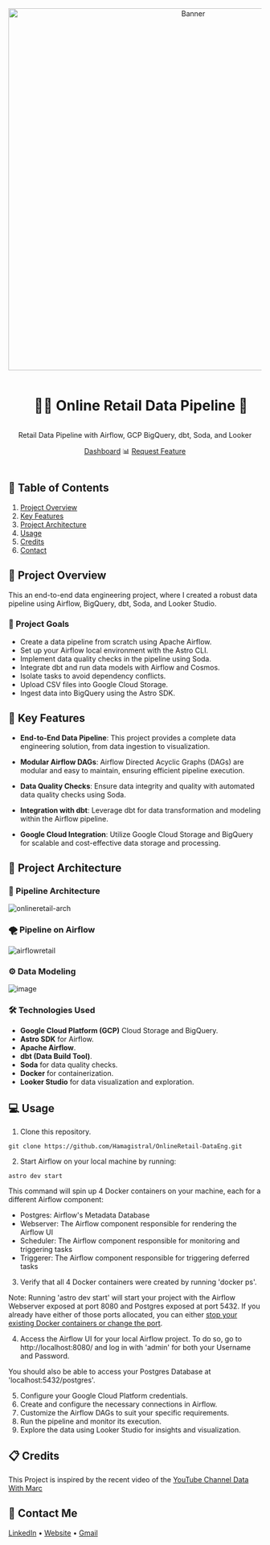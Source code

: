 <div align="center">
  <a href="https://lookerstudio.google.com/reporting/da5da0af-4be0-4f7d-a84b-f7c2892df612">
    <img src="https://github.com/Hamagistral/OnlineRetail-DataEng/assets/66017329/e0688cc7-fe66-4752-a256-1539f13d58c9" alt="Banner" width="720">
  </a>

  <div id="user-content-toc">
    <ul>
      <summary><h1 style="display: inline-block;">👨‍🔧 Online Retail Data Pipeline 👷</h1></summary>
    </ul>
  </div>
  
  <p>Retail Data Pipeline with Airflow, GCP BigQuery, dbt, Soda, and Looker</p>
    <a href="https://lookerstudio.google.com/reporting/da5da0af-4be0-4f7d-a84b-f7c2892df612/" target="_blank">Dashboard</a>
    📊 
    <a href="https://github.com/Hamagistral/OnlineRetail-DataEng" target="_blank">Request Feature</a>
</div>
<br>

## 📝 Table of Contents

1. [ Project Overview ](#introduction)
2. [ Key Features ](#features)
3. [ Project Architecture ](#arch)
4. [ Usage ](#usage)
5. [ Credits ](#refs)
6. [ Contact ](#contact)

<a name="introduction"></a>
## 🔬 Project Overview 

This an end-to-end data engineering project, where I created a robust data pipeline using Airflow, BigQuery, dbt, Soda, and Looker Studio. 

### 🎯 Project Goals

- Create a data pipeline from scratch using Apache Airflow.
- Set up your Airflow local environment with the Astro CLI.
- Implement data quality checks in the pipeline using Soda.
- Integrate dbt and run data models with Airflow and Cosmos.
- Isolate tasks to avoid dependency conflicts.
- Upload CSV files into Google Cloud Storage.
- Ingest data into BigQuery using the Astro SDK.

<a name="features"></a>
## 🔌 Key Features

- **End-to-End Data Pipeline**: This project provides a complete data engineering solution, from data ingestion to visualization.

- **Modular Airflow DAGs**: Airflow Directed Acyclic Graphs (DAGs) are modular and easy to maintain, ensuring efficient pipeline execution.

- **Data Quality Checks**: Ensure data integrity and quality with automated data quality checks using Soda.

- **Integration with dbt**: Leverage dbt for data transformation and modeling within the Airflow pipeline.

- **Google Cloud Integration**: Utilize Google Cloud Storage and BigQuery for scalable and cost-effective data storage and processing.

<a name="arch"></a>
## 📝 Project Architecture

### 🔧 Pipeline Architecture
![onlineretail-arch](https://github.com/Hamagistral/OnlineRetail-DataEng/assets/66017329/9ce4a822-3c4c-4371-93b0-ebbaeb4df67d)

### 🌪️ Pipeline on Airflow
![airflowretail](https://github.com/Hamagistral/OnlineRetail-DataEng/assets/66017329/70df1a85-7c22-4ffb-afcc-01a6b67e99c6)

### ⚙️ Data Modeling
![image](https://github.com/Hamagistral/OnlineRetail-DataEng/assets/66017329/8e901a41-b830-4266-81b6-22f448d7f950)

### 🛠️ Technologies Used

- **Google Cloud Platform (GCP)** Cloud Storage and BigQuery.
- **Astro SDK** for Airflow.
- **Apache Airflow**.
- **dbt (Data Build Tool)**.
- **Soda** for data quality checks.
- **Docker** for containerization.
- **Looker Studio** for data visualization and exploration.

<a name="usage"></a>
## 💻 Usage

1. Clone this repository.
```
git clone https://github.com/Hamagistral/OnlineRetail-DataEng.git
```
2. Start Airflow on your local machine by running:
```
astro dev start
```
This command will spin up 4 Docker containers on your machine, each for a different Airflow component:

- Postgres: Airflow's Metadata Database
- Webserver: The Airflow component responsible for rendering the Airflow UI
- Scheduler: The Airflow component responsible for monitoring and triggering tasks
- Triggerer: The Airflow component responsible for triggering deferred tasks

3. Verify that all 4 Docker containers were created by running 'docker ps'.

Note: Running 'astro dev start' will start your project with the Airflow Webserver exposed at port 8080 and Postgres exposed at port 5432. If you already have either of those ports allocated, you can either [stop your existing Docker containers or change the port](https://docs.astronomer.io/astro/test-and-troubleshoot-locally#ports-are-not-available).

4. Access the Airflow UI for your local Airflow project. To do so, go to http://localhost:8080/ and log in with 'admin' for both your Username and Password.

You should also be able to access your Postgres Database at 'localhost:5432/postgres'.

5. Configure your Google Cloud Platform credentials.
6. Create and configure the necessary connections in Airflow.
7. Customize the Airflow DAGs to suit your specific requirements.
8. Run the pipeline and monitor its execution.
9. Explore the data using Looker Studio for insights and visualization.

<a name="refs"></a>
## 📋 Credits

This Project is inspired by the recent video of the [YouTube Channel Data With Marc](https://www.youtube.com/watch?v=DzxtCxi4YaA)

<a name="contact"></a>
## 📨 Contact Me

[LinkedIn](https://www.linkedin.com/in/hamza-elbelghiti/) •
[Website](https://Hamagistral.me) •
[Gmail](hamza.lbelghiti@gmail.com)


